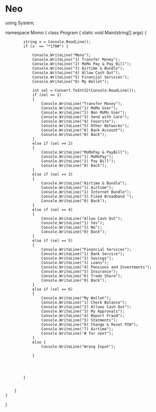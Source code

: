 # Neo
using System;

namespace Momo
{
    class Program
    {
        static void Main(string[] args)
        {
          

            string x = Console.ReadLine();
            if (x  == "*170#") {

                Console.WriteLine("Menu");
                Console.WriteLine("1) Transfer Money");
                Console.WriteLine("2) MoMo Pay & Pay Bill");
                Console.WriteLine("3) Airtime & Bundle");
                Console.WriteLine("4) Allow Cash Out");
                Console.WriteLine("5) Financial Services");
                Console.WriteLine("6) My Wallet");

                int sel = Convert.ToInt32(Console.ReadLine());
                if (sel == 1)
                {
                    Console.WriteLine("Transfer Money");
                    Console.WriteLine("1) MoMo User");
                    Console.WriteLine("2) Non MoMo User");
                    Console.WriteLine("3) Send with Care");
                    Console.WriteLine("4) Favorite");
                    Console.WriteLine("5) Other Networks");
                    Console.WriteLine("6) Bank Account");
                    Console.WriteLine("0) Back");
                }
                else if (sel == 2)
                {
                    Console.WriteLine("MoMoPay & PayBill");
                    Console.WriteLine("1) MoMoPay");
                    Console.WriteLine("2) Pay Bill");
                    Console.WriteLine("0) Back");
                }
                else if (sel == 3)
                {
                    Console.WriteLine("Airtime & Bundle");
                    Console.WriteLine("1) Airtime");
                    Console.WriteLine("2) Internet Bundle");
                    Console.WriteLine("3) Fixed Broadband ");
                    Console.WriteLine("0) Back");
                }
                else if (sel == 4)
                {
                    Console.WriteLine("Allow Cash Out");
                    Console.WriteLine("1) Yes");
                    Console.WriteLine("2) No");
                    Console.WriteLine("0) Back");
                }
                else if (sel == 5)
                {
                    Console.WriteLine("Financial Services");
                    Console.WriteLine("1) Bank Service");
                    Console.WriteLine("2) Savings");
                    Console.WriteLine("3) Loans");
                    Console.WriteLine("4) Pensions and Investments");
                    Console.WriteLine("5) Insurance");
                    Console.WriteLine("6) Trade Share");
                    Console.WriteLine("0) Back");
                }
                else if (sel == 6)
                {
                    Console.WriteLine("My Wallet");
                    Console.WriteLine("1) Check Balance");
                    Console.WriteLine("2) Allows Cash Out");
                    Console.WriteLine("3) My Approvals");
                    Console.WriteLine("4) Report Fraud");
                    Console.WriteLine("5) Statments");
                    Console.WriteLine("6) Change & Reset PIN");
                    Console.WriteLine("7) Airtime");
                    Console.WriteLine("# for next");
                }
                else {
                    Console.WriteLine("Wrong Input");

                }




            }


        }
    }
}
